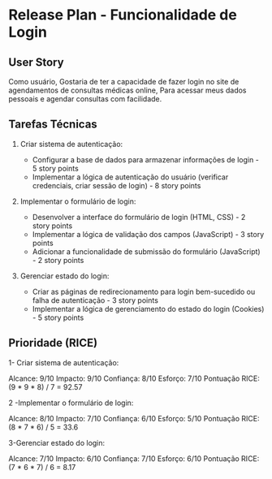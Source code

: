 # Release Plan - Funcionalidade de Login

## User Story
Como usuário,
Gostaria de ter a capacidade de fazer login no site de agendamentos de consultas médicas online,
Para acessar meus dados pessoais e agendar consultas com facilidade.

## Tarefas Técnicas
1. Criar sistema de autenticação:
   - Configurar a base de dados para armazenar informações de login - 5 story points
   - Implementar a lógica de autenticação do usuário (verificar credenciais, criar sessão de login) - 8 story points
   
2. Implementar o formulário de login:
   - Desenvolver a interface do formulário de login (HTML, CSS) - 2 story points
   - Implementar a lógica de validação dos campos (JavaScript) - 3 story points
   - Adicionar a funcionalidade de submissão do formulário (JavaScript) - 2 story points

3. Gerenciar estado do login:
   - Criar as páginas de redirecionamento para login bem-sucedido ou falha de autenticação - 3 story points
   - Implementar a lógica de gerenciamento do estado do login (Cookies) - 5 story points

## Prioridade (RICE)
1- Criar sistema de autenticação:

Alcance: 9/10
Impacto: 9/10
Confiança: 8/10
Esforço: 7/10
Pontuação RICE: (9 * 9 * 8) / 7 = 92.57

2 -Implementar o formulário de login:

Alcance: 8/10
Impacto: 7/10
Confiança: 6/10
Esforço: 5/10
Pontuação RICE: (8 * 7 * 6) / 5 = 33.6

3-Gerenciar estado do login:

Alcance: 7/10
Impacto: 6/10
Confiança: 7/10
Esforço: 6/10
Pontuação RICE: (7 * 6 * 7) / 6 = 8.17
